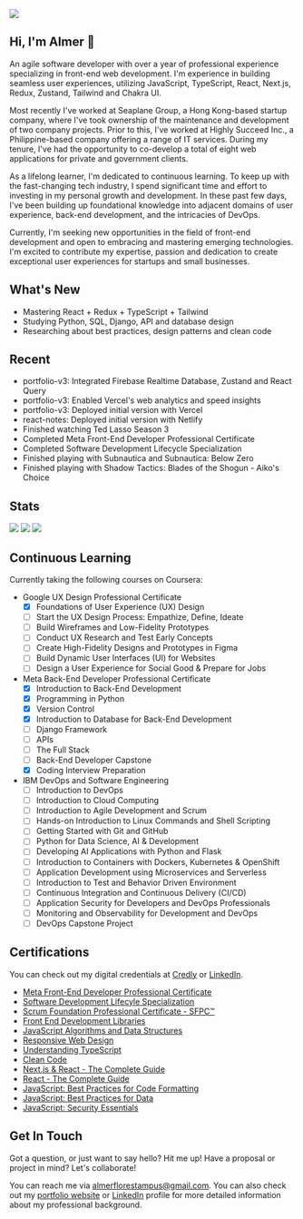![](https://komarev.com/ghpvc/?username=guyfrommilkyway)

## Hi, I'm Almer 👋

An agile software developer with over a year of professional experience specializing in front-end web development. I'm experience in building seamless user experiences, utilizing JavaScript, TypeScript, React, Next.js, Redux, Zustand, Tailwind and Chakra UI.

Most recently I've worked at Seaplane Group, a Hong Kong-based startup company, where I've took ownership of the maintenance and development of two company projects. Prior to this, I've worked at Highly Succeed Inc., a Philippine-based company offering a range of IT services. During my tenure, I've had the opportunity to co-develop a total of eight web applications for private and government clients.

As a lifelong learner, I'm dedicated to continuous learning. To keep up with the fast-changing tech industry, I spend significant time and effort to investing in my personal growth and development. In these past few days, I've been building up foundational knowledge into adjacent domains of user experience, back-end development, and the intricacies of DevOps.

Currently, I'm seeking new opportunities in the field of front-end development and open to embracing and mastering emerging technologies. I'm excited to contribute my expertise, passion and dedication to create exceptional user experiences for startups and small businesses.

## What's New
- Mastering React + Redux + TypeScript + Tailwind
- Studying Python, SQL, Django, API and database design
- Researching about best practices, design patterns and clean code

## Recent
- portfolio-v3: Integrated Firebase Realtime Database, Zustand and React Query
- portfolio-v3: Enabled Vercel's web analytics and speed insights
- portfolio-v3: Deployed initial version with Vercel
- react-notes: Deployed initial version with Netlify
- Finished watching Ted Lasso Season 3
- Completed Meta Front-End Developer Professional Certificate
- Completed Software Development Lifecycle Specialization
- Finished playing with Subnautica and Subnautica: Below Zero
- Finished playing with Shadow Tactics: Blades of the Shogun - Aiko's Choice

## Stats
<img src="https://streak-stats.demolab.com/?user=guyfrommilkyway&background=1F1F1F&currStreakLabel=FFFFFF&sideLabels=FFFFFF&dates=E4E4E4&currStreakNum=FFFFFF&sideNums=FFFFFF&fire=FFFFFF&ring=515151&hide_border=true" />
<img src="https://almertampus-stats.vercel.app/api?username=guyfrommilkyway&title_color=FFFFFF&text_color=B8B8B8&bg_color=1F1F1F&icon_color=FFFFFF&hide_border=true&rank_icon=github&show_icons=true&include_all_commits=true&custom_title=GitHub" />
<img src="https://github-readme-stats.vercel.app/api/wakatime?username=guyfrommilkyway&layout=compact&title_color=FFFFFF&text_color=B8B8B8&bg_color=1F1F1F&langs_count=10&hide_border=true&custom_title=Wakatime" />

## Continuous Learning
Currently taking the following courses on Coursera:
  
- Google UX Design Professional Certificate
  - [x] Foundations of User Experience (UX) Design
  - [ ] Start the UX Design Process: Empathize, Define, Ideate
  - [ ] Build Wireframes and Low-Fidelity Prototypes
  - [ ] Conduct UX Research and Test Early Concepts
  - [ ] Create High-Fidelity Designs and Prototypes in Figma
  - [ ] Build Dynamic User Interfaces (UI) for Websites
  - [ ] Design a User Experience for Social Good & Prepare for Jobs
- Meta Back-End Developer Professional Certificate
  - [x] Introduction to Back-End Development
  - [x] Programming in Python
  - [x] Version Control
  - [x] Introduction to Database for Back-End Development
  - [ ] Django Framework
  - [ ] APIs
  - [ ] The Full Stack
  - [ ] Back-End Developer Capstone
  - [x] Coding Interview Preparation
- IBM DevOps and Software Engineering
  - [ ] Introduction to DevOps
  - [ ] Introduction to Cloud Computing
  - [ ] Introduction to Agile Development and Scrum
  - [ ] Hands-on Introduction to Linux Commands and Shell Scripting
  - [ ] Getting Started with Git and GitHub
  - [ ] Python for Data Science, AI & Development
  - [ ] Developing AI Applications with Python and Flask
  - [ ] Introduction to Containers with Dockers, Kubernetes & OpenShift
  - [ ] Application Development using Microservices and Serverless
  - [ ] Introduction to Test and Behavior Driven Environment
  - [ ] Continuous Integration and Continuous Delivery (CI/CD)
  - [ ] Application Security for Developers and DevOps Professionals
  - [ ] Monitoring and Observability for Development and DevOps
  - [ ] DevOps Capstone Project 

## Certifications
You can check out my digital credentials at [Credly](https://www.credly.com/users/almer-tampus/badges) or [LinkedIn](https://www.linkedin.com/in/almerflorestampus/details/certifications/).
- [Meta Front-End Developer Professional Certificate](https://www.coursera.org/account/accomplishments/specialization/certificate/PJVHC29TZQ4R)
- [Software Development Lifecyle Specialization](https://www.coursera.org/account/accomplishments/specialization/certificate/YXP7RPKU4TQ7)
- [Scrum Foundation Professional Certificate - SFPC™](https://www.credly.com/badges/60072976-0847-4420-a154-2445fd08f1bc)
- [Front End Development Libraries](https://www.freecodecamp.org/certification/almerflorestampus/front-end-development-libraries)
- [JavaScript Algorithms and Data Structures](https://www.freecodecamp.org/certification/almerflorestampus/javascript-algorithms-and-data-structures)
- [Responsive Web Design](https://www.freecodecamp.org/certification/almerflorestampus/responsive-web-design)
- [Understanding TypeScript](https://www.udemy.com/certificate/UC-6ce313e3-1cc6-4b42-be94-775021c97137/)
- [Clean Code](https://www.udemy.com/certificate/UC-cde42411-355e-4634-8762-90e171fb3d39)
- [Next.js & React - The Complete Guide](https://www.udemy.com/certificate/UC-d9845202-08ed-45dd-909c-1b6ed869faca)
- [React - The Complete Guide](https://www.udemy.com/certificate/UC-d9845202-08ed-45dd-909c-1b6ed869faca)
- [JavaScript: Best Practices for Code Formatting](https://www.linkedin.com/learning/certificates/b0d495bc0de3e796bca65b6a5b3e0ba30c7096863b17c84ed6246a617b0683b4?lipi=urn%3Ali%3Apage%3Ad_flagship3_profile_view_base_certifications_details%3ByGmn022zSr699PfTNANFrA%3D%3D)
- [JavaScript: Best Practices for Data](https://www.linkedin.com/learning/certificates/b0d495bc0de3e796bca65b6a5b3e0ba30c7096863b17c84ed6246a617b0683b4?lipi=urn%3Ali%3Apage%3Ad_flagship3_profile_view_base_certifications_details%3ByGmn022zSr699PfTNANFrA%3D%3D)
- [JavaScript: Security Essentials](https://www.linkedin.com/learning/certificates/f1ff006de6a2becd87cae4874e900d983c09f9d881b0d8427e04261f7dadfcc4?lipi=urn%3Ali%3Apage%3Ad_flagship3_profile_view_base_certifications_details%3ByGmn022zSr699PfTNANFrA%3D%3D)

## Get In Touch
Got a question, or just want to say hello? Hit me up! Have a proposal or project in mind? Let's collaborate!

You can reach me via [almerflorestampus@gmail.com](mailto:almerflorestampus@gmail). You can also check out my [portfolio website](https://almertampus.xyz) or [LinkedIn](https://ph.linkedin.com/in/almerflorestampus) profile for more detailed information about my professional background.

